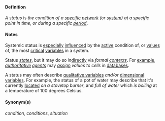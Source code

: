 #### Definition

*A status* is *the condition of a [specific](https://github.com/gcassel/Modular-Organization-Terminology/blob/master/terms/specific.md) [network](https://github.com/gcassel/Modular-Organization-Terminology/blob/master/terms/network.md) (or [system](https://github.com/gcassel/Modular-Organization-Terminology/blob/master/terms/system.md)) at a specific point in time, or during a specific [period](https://github.com/gcassel/Modular-Organization-Terminology/blob/master/terms/period.md)*. 

#### Notes 

Systemic status is [especially](https://github.com/gcassel/Modular-Organization-Terminology/blob/master/terms/specialize.md) [influenced](https://github.com/gcassel/Modular-Organization-Terminology/blob/master/terms/influence.md) by the [active](https://github.com/gcassel/Modular-Organization-Terminology/blob/master/terms/active.md) condition of, or [values](https://github.com/gcassel/Modular-Organization-Terminology/blob/master/terms/value.md) of, the most [critical](https://github.com/gcassel/Modular-Organization-Terminology/blob/master/terms/critical.md) [variables](https://github.com/gcassel/Modular-Organization-Terminology/blob/master/terms/variable.md) in a system.

Status *[states](https://github.com/gcassel/Modular-Organization-Terminology/blob/master/terms/state.md)*, but it may do so *in*[directly](https://github.com/gcassel/Modular-Organization-Terminology/blob/master/terms/direct.md) via *formal [contexts](https://github.com/gcassel/Modular-Organization-Terminology/blob/master/terms/context.md)*.  For [example](https://github.com/gcassel/Modular-Organization-Terminology/blob/master/terms/example.md), *[authoritative](https://github.com/gcassel/Modular-Organization-Terminology/blob/master/terms/authority.md) [agents](https://github.com/gcassel/Modular-Organization-Terminology/blob/master/terms/agent.md)* may *[assign](https://github.com/gcassel/Modular-Organization-Terminology/blob/master/terms/assign.md) values to cells* in [databases](https://github.com/gcassel/Modular-Organization-Terminology/blob/master/terms/database.md).

A status may often describe [qualitative variables](https://github.com/gcassel/Modular-Organization-Terminology/blob/master/terms/qualitative-variable.md) *and/or* [dimensional variables](https://github.com/gcassel/Modular-Organization-Terminology/blob/master/terms/dimensional-variable.md).  For example, the status of a pot of water may describe that it's currently [located](https://github.com/gcassel/Modular-Organization-Terminology/blob/master/terms/locate.md) *on a stovetop burner*, and *full of water* which *is boiling* at a temperature of 100 degrees Celsius.

#### Synonym(s)

*condition*, *conditions*, *situation*
